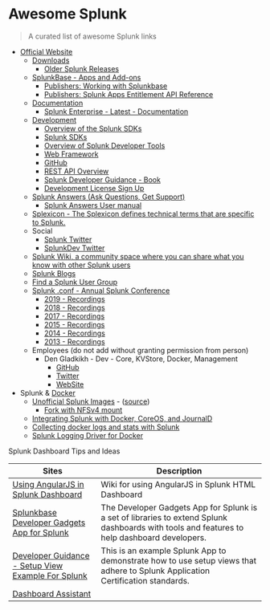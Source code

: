 # Awesome Splunk

> A curated list of awesome Splunk links

- [Official Website](https://www.splunk.com)
  - [Downloads](https://www.splunk.com/download)
    - [Older Splunk Releases](https://www.splunk.com/page/previous_releases)
  - [SplunkBase - Apps and Add-ons](https://splunkbase.splunk.com)
    - [Publishers: Working with Splunkbase](http://docs.splunk.com/Documentation/Splunkbase/latest/Splunkbase/Introduction)
    - [Publishers: Splunk Apps Entitlement API Reference](http://docs.splunk.com/Documentation/Splunkbase/latest/SBAPI/AbouttheSplunkbaseEntitlementAPI)
  - [Documentation](https://docs.splunk.com)
    - [Splunk Enterprise - Latest - Documentation](http://docs.splunk.com/Documentation/Splunk/latest/)
  - [Development](https://dev.splunk.com/)
    - [Overview of the Splunk SDKs](http://dev.splunk.com/sdks)
    - [Splunk SDKs](http://docs.splunk.com/Documentation/SDK)
    - [Overview of Splunk Developer Tools](https://dev.splunk.com/enterprise/docs/welcome)
    - [Web Framework](http://docs.splunk.com/Documentation/WebFramework)
    - [GitHub](https://github.com/splunk)
    - [REST API Overview](http://dev.splunk.com/restapi)
    - [Splunk Developer Guidance - Book](http://dev.splunk.com/view/dev-guide/SP-CAAAE2R)
    - [Development License Sign Up](http://dev.splunk.com/page/developer_license_sign_up)
  - [Splunk Answers (Ask Questions, Get Support)](https://answers.splunk.com)
      - [Splunk Answers User manual](http://docs.splunk.com/Documentation/Splunkbase/latest/Answers/AboutAnswers)
  - [Splexicon - The Splexicon defines technical terms that are specific to Splunk.](http://docs.splunk.com/Splexicon)
  - Social
    - [Splunk Twitter](https://twitter.com/splunk)
    - [SplunkDev Twitter](https://twitter.com/splunkdev)
  - [Splunk Wiki, a community space where you can share what you know with other Splunk users](http://wiki.splunk.com/Main_Page)
  - [Splunk Blogs](http://blogs.splunk.com)
  - [Find a Splunk User Group](https://usergroups.splunk.com)
  - [Splunk .conf - Annual Splunk Conference](http://conf.splunk.com)
    - [2019 - Recordings](https://conf.splunk.com/watch/conf-online.html?search.event=conf19#/)
    - [2018 - Recordings](https://conf.splunk.com/watch/conf-online.html?search.event=conf18#/)
    - [2017 - Recordings](https://conf.splunk.com/watch/conf-online.html?search.event=conf17#/)
    - [2015 - Recordings](http://conf.splunk.com/speakers.html#_content_splunk-conf_speakers_jcr_content_parsys_session_filter)
    - [2014 - Recordings](http://conf.splunk.com/speakers/2014.html#)
    - [2013 - Recordings](http://conf.splunk.com/speakers/2013.html#)
  - Employees (do not add without granting permission from person)
    - Den Gladkikh - Dev - Core, KVStore, Docker, Management
      - [GitHub](http://github.com/outcoldman/)
      - [Twitter](https://twitter.com/outcoldman)
      - [WebSite](https://outcoldman.com)
- Splunk & [Docker](https://www.docker.com)
  - [Unofficial Splunk Images](https://hub.docker.com/r/outcoldman/splunk/) - ([source](https://github.com/outcoldman/docker-splunk]))
    - [Fork with NFSv4 mount](https://github.com/DoubleDensity/docker-splunk)
  - [Integrating Splunk with Docker, CoreOS, and JournalD](http://blogs.splunk.com/2015/04/30/integrating-splunk-with-docker-coreos-and-journald/)
  - [Collecting docker logs and stats with Splunk](http://blogs.splunk.com/2015/08/24/collecting-docker-logs-and-stats-with-splunk/)
  - [Splunk Logging Driver for Docker](http://blogs.splunk.com/2015/12/16/splunk-logging-driver-for-docker/)


Splunk Dashboard Tips and Ideas

| Sites | Description |
| --- | --- |
|[Using AngularJS in Splunk Dashboard](https://wiki.splunk.com/User_talk:Niketnilay#Topic_4:_Using_Angular_JS_in_Splunk_HTML_dashboard)|Wiki for using AngularJS in Splunk HTML Dashboard|
|[Splunkbase Developer Gadgets App for Splunk](https://splunkbase.splunk.com/app/3689/)|The Developer Gadgets App for Splunk is a set of libraries to extend Splunk dashboards with tools and features to help dashboard developers.|
|[Developer Guidance - Setup View Example For Splunk](https://splunkbase.splunk.com/app/3728/)|This is an example Splunk App to demonstrate how to use setup views that adhere to Splunk Application Certification standards.|
|[Dashboard Assistant](https://splunkbase.splunk.com/app/2947/)||
 
  

